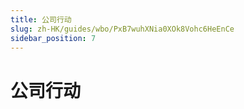 ```yaml
---
title: 公司行动
slug: zh-HK/guides/wbo/PxB7wuhXNia0XOk8Vohc6HeEnCe
sidebar_position: 7
---
```



# 公司行动

